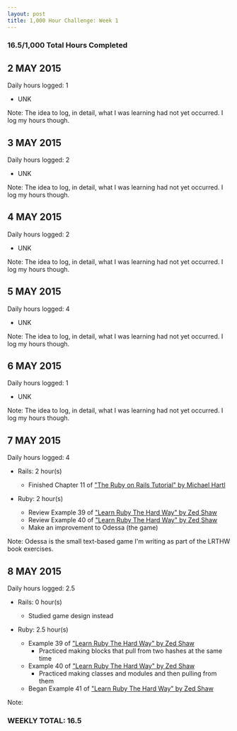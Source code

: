 ```yaml
---
layout: post
title: 1,000 Hour Challenge: Week 1
---
```

### 16.5/1,000 Total Hours Completed

## 2 MAY 2015
Daily hours logged: 1

- UNK

Note: The idea to log, in detail, what I was learning had not yet occurred. 
I log my hours though.

## 3 MAY 2015
Daily hours logged: 2

- UNK

Note: The idea to log, in detail, what I was learning had not yet occurred. 
I log my hours though.

## 4 MAY 2015
Daily hours logged: 2

- UNK

Note: The idea to log, in detail, what I was learning had not yet occurred. 
I log my hours though.

## 5 MAY 2015
Daily hours logged: 4

- UNK

Note: The idea to log, in detail, what I was learning had not yet occurred. 
I log my hours though.

## 6 MAY 2015
Daily hours logged: 1

- UNK

Note: The idea to log, in detail, what I was learning had not yet occurred. 
I log my hours though.

## 7 MAY 2015
Daily hours logged: 4

- Rails: 2 hour(s)
	- Finished Chapter 11 of ["The Ruby on Rails Tutorial" by Michael Hartl](http://www.railstutorial.org "Ruby On Rails Tutorial")

-   Ruby: 2 hour(s)
	- Review Example 39 of ["Learn Ruby The Hard Way" by Zed Shaw](http://www.learnrubythehardway.org/book "LRTHW Book")
	- Review Example 40 of ["Learn Ruby The Hard Way" by Zed Shaw](http://www.learnrubythehardway.org/book "LRTHW Book")
	- Make an improvement to Odessa (the game)
		
Note: Odessa is the small text-based game I'm writing as part of the LRTHW book exercises.

## 8 MAY 2015
Daily hours logged: 2.5

- Rails: 0 hour(s)
	- Studied game design instead
	
- Ruby: 2.5 hour(s)
	- Example 39 of ["Learn Ruby The Hard Way" by Zed Shaw](http://www.learnrubythehardway.org/book "LRTHW Book")
		- Practiced making blocks that pull from two hashes at the same time
	- Example 40 of ["Learn Ruby The Hard Way" by Zed Shaw](http://www.learnrubythehardway.org/book "LRTHW Book")
		- Practiced making classes and modules and then pulling from them
	- Began Example 41 of ["Learn Ruby The Hard Way" by Zed Shaw](http://www.learnrubythehardway.org/book "LRTHW Book")
	
Note: 
### WEEKLY TOTAL: 16.5


